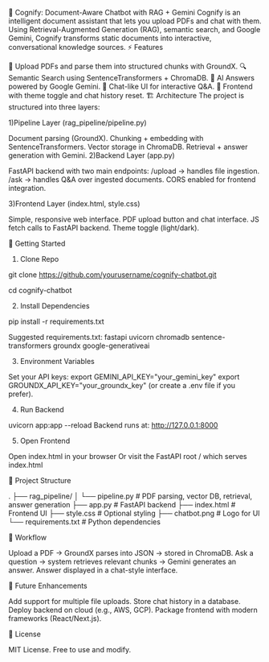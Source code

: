 📘 Cognify: Document-Aware Chatbot with RAG + Gemini
Cognify is an intelligent document assistant that lets you upload PDFs and chat with them. Using Retrieval-Augmented Generation (RAG), semantic search, and Google Gemini, Cognify transforms static documents into interactive, conversational knowledge sources.
⚡ Features

📂 Upload PDFs and parse them into structured chunks with GroundX.
🔍 Semantic Search using SentenceTransformers + ChromaDB.
🤖 AI Answers powered by Google Gemini.
💬 Chat-like UI for interactive Q&A.
🎨 Frontend with theme toggle and chat history reset.
🏗️ Architecture
The project is structured into three layers:

1)Pipeline Layer (rag_pipeline/pipeline.py)

Document parsing (GroundX).
Chunking + embedding with SentenceTransformers.
Vector storage in ChromaDB.
Retrieval + answer generation with Gemini.
2)Backend Layer (app.py)

FastAPI backend with two main endpoints:
/upload → handles file ingestion.
/ask → handles Q&A over ingested documents.
CORS enabled for frontend integration.

3)Frontend Layer (index.html, style.css)

Simple, responsive web interface.
PDF upload button and chat interface.
JS fetch calls to FastAPI backend.
Theme toggle (light/dark).

🚀 Getting Started
1. Clone Repo

git clone https://github.com/yourusername/cognify-chatbot.git

cd cognify-chatbot

2. Install Dependencies

pip install -r requirements.txt

Suggested requirements.txt:
fastapi
uvicorn
chromadb
sentence-transformers
groundx
google-generativeai

3. Environment Variables

Set your API keys:
export GEMINI_API_KEY="your_gemini_key"
export GROUNDX_API_KEY="your_groundx_key"
(or create a .env file if you prefer).

4. Run Backend

uvicorn app:app --reload
Backend runs at: http://127.0.0.1:8000

5. Open Frontend

Open index.html in your browser
Or visit the FastAPI root / which serves index.html

📂 Project Structure

.
├── rag_pipeline/
│ └── pipeline.py # PDF parsing, vector DB, retrieval, answer generation
├── app.py # FastAPI backend
├── index.html # Frontend UI
├── style.css # Optional styling
├── chatbot.png # Logo for UI
└── requirements.txt # Python dependencies

🧠 Workflow

Upload a PDF → GroundX parses into JSON → stored in ChromaDB.
Ask a question → system retrieves relevant chunks → Gemini generates an answer.
Answer displayed in a chat-style interface.

🔮 Future Enhancements

Add support for multiple file uploads.
Store chat history in a database.
Deploy backend on cloud (e.g., AWS, GCP).
Package frontend with modern frameworks (React/Next.js).

📜 License

MIT License. Free to use and modify.
